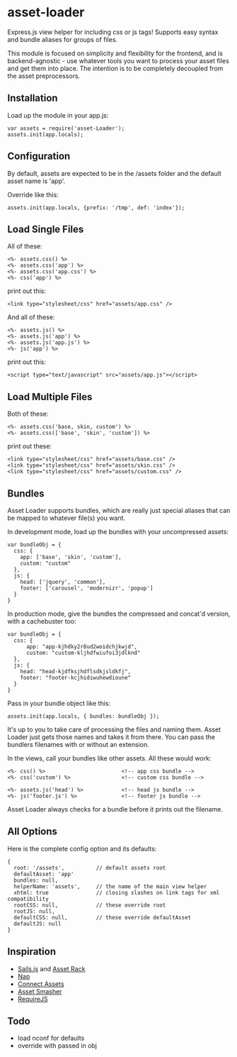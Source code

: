 asset-loader
========

Express.js view helper for including css or js tags! Supports easy syntax and bundle aliases for groups of files.

This module is focused on simplicity and flexibility for the frontend, and is backend-agnostic - use whatever tools you want to process your asset files and get them into place. The intention is to be completely decoupled from the asset preprocessors.


Installation
---

Load up the module in your app.js:

    var assets = require('asset-Loader');
    assets.init(app.locals);

Configuration
---

By default, assets are expected to be in the /assets folder and the default asset name is 'app'.

Override like this:

    assets.init(app.locals, {prefix: '/tmp', def: 'index'});
    

Load Single Files
---

All of these:

    <%- assets.css() %>
    <%- assets.css('app') %>
    <%- assets.css('app.css') %>
    <%- css('app') %>
    
print out this:

    <link type="stylesheet/css" href="assets/app.css" />    

And all of these:

    <%- assets.js() %>
    <%- assets.js('app') %>
    <%- assets.js('app.js') %>
    <%- js('app') %>

print out this:

    <script type="text/javascript" src="assets/app.js"></script>
    

Load Multiple Files
---

Both of these:

    <%- assets.css('base, skin, custom') %>
    <%- assets.css(['base', 'skin', 'custom']) %>

print out these:

    <link type="stylesheet/css" href="assets/base.css" />
    <link type="stylesheet/css" href="assets/skin.css" />
    <link type="stylesheet/css" href="assets/custom.css" />  
      

Bundles
---

Asset Loader supports bundles, which are really just special aliases that can be mapped to whatever file(s) you want.

In development mode, load up the bundles with your uncompressed assets:

    var bundleObj = {
      css: {
        app: ['base', 'skin', 'custom'],
        custom: "custom"
      },  
      js: {
        head: ['jquery', 'common'], 
        footer: ['carousel', 'modernizr', 'popup']
      }
    }
  
In production mode, give the bundles the compressed and concat'd version, with a cachebuster too:

    var bundleObj = {
      css: {
    	  app: "app-kjhdky2r8ud2woidchjkwjd",
    	  custom: "custom-kljhdfwiufoi3jdlknd"
      },  
      js: {
        head: "head-kjdfksjhdflsdkjsldkfj", 
        footer: "footer-kcjhidiwuhewdioune"
      }
    }
     
Pass in your bundle object like this:

    assets.init(app.locals, { bundles: bundleObj });	
	
It's up to you to take care of processing the files and naming them. Asset Loader just gets those names and takes it from there. You can pass the bundlers filenames with or without an extension.      

In the views, call your bundles like other assets. All these would work:

    <%- css() %>						<!-- app css bundle -->
    <%- css('custom') %>				<!-- custom css bundle -->
    	
    <%- assets.js('head') %>			<!-- head js bundle -->
    <%- js('footer.js') %>				<!-- footer js bundle -->
        
Asset Loader always checks for a bundle before it prints out the filename.    


All Options
---

Here is the complete config option and its defaults:

    {
      root: '/assets',			// default assets root
	  defaultAsset: 'app'
      bundles: null,
      helperName: 'assets', 	// the name of the main view helper
      xhtml: true     			// closing slashes on link tags for xml compatibility
      rootCSS: null,			// these override root
      rootJS: null,
      defaultCSS: null,			// these override defaultAsset
      defaultJS: null     
    }  

                      
Inspiration
---

- [Sails.js](http://sails.js) and [Asset Rack](https://github.com/techpines/asset-rack)
- [Nap](https://github.com/craigspaeth/nap)
- [Connect Assets](https://github.com/adunkman/connect-assets)
- [Asset Smasher](https://github.com/jriecken/asset-smasher)
- [RequireJS](http://requirejs.org/)


Todo
---

- load nconf for defaults
- override with passed in obj